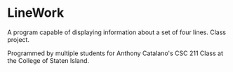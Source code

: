 # LineWork

A program capable of displaying information about a set of four lines. Class project.

Programmed by multiple students for Anthony Catalano's CSC 211 Class at the College of Staten Island.
